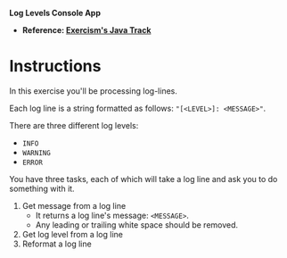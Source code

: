 **Log Levels Console App**

- **Reference: [Exercism's Java Track](https://exercism.org/tracks/java)**

# Instructions

In this exercise you'll be processing log-lines.

Each log line is a string formatted as follows: `"[<LEVEL>]: <MESSAGE>"`.

There are three different log levels:

- `INFO`
- `WARNING`
- `ERROR`

You have three tasks, each of which will take a log line and ask you to do something with it.

1. Get message from a log line
   - It returns a log line's message: `<MESSAGE>`.
   - Any leading or trailing white space should be removed.
2. Get log level from a log line
3. Reformat a log line
